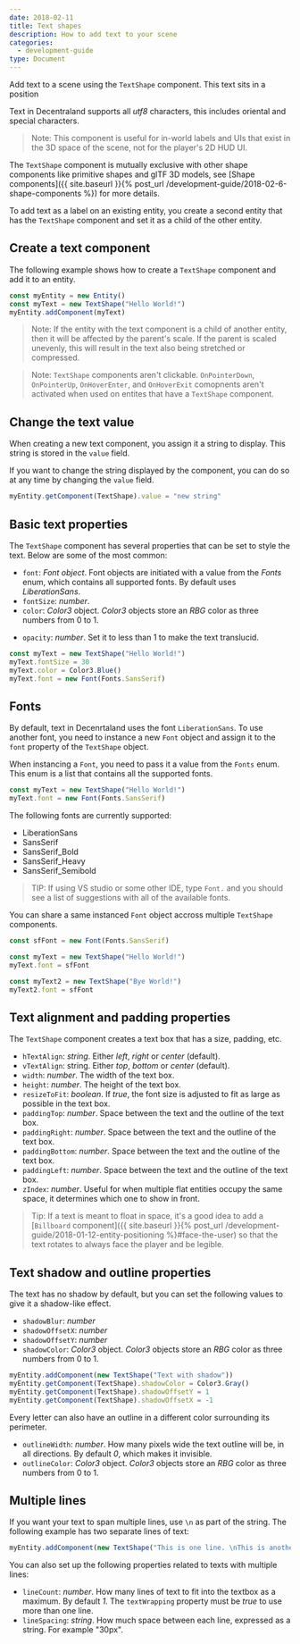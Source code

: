 ```yaml
---
date: 2018-02-11
title: Text shapes
description: How to add text to your scene
categories:
  - development-guide
type: Document
---
```


Add text to a scene using the `TextShape` component. This text sits in a position

Text in Decentraland supports all _utf8_ characters, this includes oriental and special characters.

> Note: This component is useful for in-world labels and UIs that exist in the 3D space of the scene, not for the player's 2D HUD UI.

The `TextShape` component is mutually exclusive with other shape components like primitive shapes and glTF 3D models, see [Shape components]({{ site.baseurl }}{% post_url /development-guide/2018-02-6-shape-components %}) for more details.

To add text as a label on an existing entity, you create a second entity that has the `TextShape` component and set it as a child of the other entity.

## Create a text component

The following example shows how to create a `TextShape` component and add it to an entity.

```ts
const myEntity = new Entity()
const myText = new TextShape("Hello World!")
myEntity.addComponent(myText)
```

> Note: If the entity with the text component is a child of another entity, then it will be affected by the parent's scale. If the parent is scaled unevenly, this will result in the text also being stretched or compressed.

> Note: `TextShape` components aren't clickable. `OnPointerDown`, `OnPointerUp`, `OnHoverEnter`, and `OnHoverExit` comopnents aren't activated when used on entites that have a `TextShape` component.

## Change the text value

When creating a new text component, you assign it a string to display. This string is stored in the `value` field.

If you want to change the string displayed by the component, you can do so at any time by changing the `value` field.

```ts
myEntity.getComponent(TextShape).value = "new string"
```

## Basic text properties

The `TextShape` component has several properties that can be set to style the text. Below are some of the most common:

- `font`: _Font object_. Font objects are initiated with a value from the _Fonts_ enum, which contains all supported fonts. By default uses _LiberationSans_.
- `fontSize`: _number_.
- `color`: _Color3_ object. _Color3_ objects store an _RBG_ color as three numbers from 0 to 1.

<!--
- `fontFamily`: _string_. Can be a specific font (like _Arial_) or a type of font (_serif_/_sans-serif_). If you list several different fonts, it will attempt with the first and progressively fall back to the next ones. If you are using an uncommon font, it's always recommendable to also list a more generic one, in case a player can't access it.
- `fontWeight`: _string_. Can be _normal_, _bold_, _bolder_, or _lighter_.
-->

- `opacity`: _number_. Set it to less than 1 to make the text translucid.

```ts
const myText = new TextShape("Hello World!")
myText.fontSize = 30
myText.color = Color3.Blue()
myText.font = new Font(Fonts.SansSerif)
```

## Fonts

By default, text in Decenrtaland uses the font `LiberationSans`. To use another font, you need to instance a new `Font` object and assign it to the `font` property of the `TextShape` object.

When instancing a `Font`, you need to pass it a value from the `Fonts` enum. This enum is a list that contains all the supported fonts.

```ts
const myText = new TextShape("Hello World!")
myText.font = new Font(Fonts.SansSerif)
```

The following fonts are currently supported:

- LiberationSans
- SansSerif
- SansSerif_Bold
- SansSerif_Heavy
- SansSerif_Semibold

> TIP: If using VS studio or some other IDE, type `Font.` and you should see a list of suggestions with all of the available fonts.

You can share a same instanced `Font` object accross multiple `TextShape` components.

```ts
const sfFont = new Font(Fonts.SansSerif)

const myText = new TextShape("Hello World!")
myText.font = sfFont

const myText2 = new TextShape("Bye World!")
myText2.font = sfFont
```

## Text alignment and padding properties

The `TextShape` component creates a text box that has a size, padding, etc.

- `hTextAlign`: _string_. Either _left_, _right_ or _center_ (default).
- `vTextAlign`: string. Either _top_, _bottom_ or _center_ (default).
- `width`: _number_. The width of the text box.
- `height`: _number_. The height of the text box.
- `resizeToFit`: _boolean_. If _true_, the font size is adjusted to fit as large as possible in the text box.
- `paddingTop`: _number_. Space between the text and the outline of the text box.
- `paddingRight`: _number_. Space between the text and the outline of the text box.
- `paddingBottom`: _number_. Space between the text and the outline of the text box.
- `paddingLeft`: _number_. Space between the text and the outline of the text box.
- `zIndex`: _number_. Useful for when multiple flat entities occupy the same space, it determines which one to show in front.

> Tip: If a text is meant to float in space, it's a good idea to add a [`Billboard` component]({{ site.baseurl }}{% post_url /development-guide/2018-01-12-entity-positioning %}#face-the-user) so that the text rotates to always face the player and be legible.

## Text shadow and outline properties

The text has no shadow by default, but you can set the following values to give it a shadow-like effect.

- `shadowBlur`: _number_
- `shadowOffsetX`: _number_
- `shadowOffsetY`: _number_
- `shadowColor`: _Color3_ object. _Color3_ objects store an _RBG_ color as three numbers from 0 to 1.

```ts
myEntity.addComponent(new TextShape("Text with shadow"))
myEntity.getComponent(TextShape).shadowColor = Color3.Gray()
myEntity.getComponent(TextShape).shadowOffsetY = 1
myEntity.getComponent(TextShape).shadowOffsetX = -1
```

Every letter can also have an outline in a different color surrounding its perimeter.

- `outlineWidth`: _number_. How many pixels wide the text outline will be, in all directions. By default _0_, which makes it invisible.
- `outlineColor`: _Color3_ object. _Color3_ objects store an _RBG_ color as three numbers from 0 to 1.

## Multiple lines

If you want your text to span multiple lines, use `\n` as part of the string. The following example has two separate lines of text:

```ts
myEntity.addComponent(new TextShape("This is one line. \nThis is another line"))
```

You can also set up the following properties related to texts with multiple lines:

- `lineCount`: _number_. How many lines of text to fit into the textbox as a maximum. By default _1_. The `textWrapping` property must be _true_ to use more than one line.
- `lineSpacing`: _string_. How much space between each line, expressed as a string. For example "30px".
